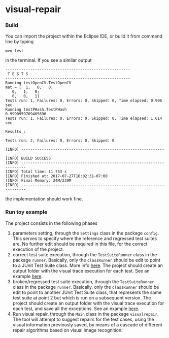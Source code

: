# visual-repair

###  Build

You can import the project within the Eclipse IDE, or build it from command line by typing

`mvn test`

in the terminal. If you see a similar output

```
-------------------------------------------------------
 T E S T S
-------------------------------------------------------
Running testOpenCV.TestOpenCV
mat = [  1,   0,   0;
   0,   1,   0;
   0,   0,   1]
Tests run: 1, Failures: 0, Errors: 0, Skipped: 0, Time elapsed: 0.906 sec
Running testPHash.TestPHash
0.9990959769465696
Tests run: 1, Failures: 0, Errors: 0, Skipped: 0, Time elapsed: 1.614 sec

Results :

Tests run: 2, Failures: 0, Errors: 0, Skipped: 0

[INFO] ------------------------------------------------------------------------
[INFO] BUILD SUCCESS
[INFO] ------------------------------------------------------------------------
[INFO] Total time: 11.753 s
[INFO] Finished at: 2017-07-27T16:02:31-07:00
[INFO] Final Memory: 24M/239M
[INFO] ------------------------------------------------------------------------
```
the implementation should work fine.

###  Run toy example

The project consists in the following phases

1. parameters setting, through the `Settings` class in the package `config`. This serves to specify where the reference and regressed test suites are. No further edit should be required in this file, for the correct execution of the project.
2. correct test suite execution, through the `TestSuiteRunner` class in the package `runner`. Basically, only the `classRunner` should be edit to point to a JUnit Test Suite class. More info [here](https://github.com/junit-team/junit4/wiki/aggregating-tests-in-suites). The project should create an output folder with the visual trace execution for each test. See an example [here](https://github.com/tsigalko18/visual-repair/tree/master/tool/claroline).
3.  broken/regressed test suite execution, through the `TestSuiteRunner` class in the package `runner`. Basically, only the `classRunner` should be edit to point to another JUnit Test Suite class, that represents the same test suite at point 2 but which is run on a subsequent version. The project should create an output folder with the visual trace execution for each test, and save all the exceptions. See an example [here](https://github.com/tsigalko18/visual-repair/tree/master/tool/clarolineDirectBreakage).
4. Run visual repair, through the `Main` class in the package `visualrepair`. The tool will attempt to suggest repairs for the test cases, using the visual information previously saved, by means of a cascade of different repair algorithms based on visual image recognition.